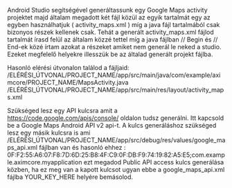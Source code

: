  Android Studio segítségével generáltassunk egy Google Maps activity projektet
 majd általam megadott két fájl közül az egyik tartalmát egy az egyben használhatjuk ( activity_maps.xml )
 míg a java fájl tartalmából csak bizonyos részek kellenek csak.
 Tehát a generált activity_maps.xml fájlod tartalmát írasd felül az általam közzé tettel
 míg a java fájlban // Begin és // End-ek közé írtam azokat a részeket amiket nem generál le neked a studio.
 Ezeket megfelelő helyekre illesszük be az általad generált projekt fájlba.
 
 Hasonló elérési útvonalon találod a fájljaid:
/ELÉRÉSI_ÚTVONAL/PROJECT_NAME/app/src/main/java/com/example/aximcore/PROJECT_NAME/MapsActivity.java
/ELÉRÉSI_ÚTVONAL/PROJECT_NAME/app/src/main/res/layout/activity_maps.xml

Szükséged lesz egy API kulcsra amit a https://code.google.com/apis/console/ oldalon tudsz generálni. Itt kapcsold be a 
Google Maps Android API v2 api-t. A kulcs generáláshoz szükséged lesz egy másik kulcsra is ami /ELÉRÉSI_ÚTVONAL/PROJECT_NAME/app/src/debug/res/values/google_maps_api.xml 
fájlban van és hasonló ehhez :  0F:F2:55:A6:07:F8:7D:6D:25:B8:4F:C9:0F:DB:F9:74:19:82:A5:E5;com.example.aximcore.myapplication ezt megadod Public API access
kulcs generálása közben, ha ez meg van a kapott kulcsot ugyan ebbe a google_maps_api.xml fájlba YOUR_KEY_HERE helyére bemásolod.
